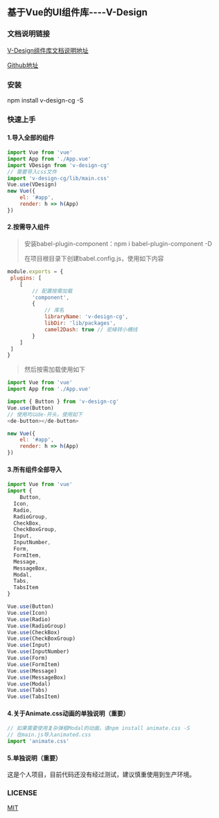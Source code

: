 ## 基于Vue的UI组件库----V-Design

### 文档说明链接

[V-Design组件库文档说明地址]( https://cghbh.github.io/ad-vue/)

[Github地址]( https://github.com/cghbh/ad-vue )

### 安装

npm install v-design-cg -S

### 快速上手

#### 1.导入全部的组件

```js
import Vue from 'vue'
import App from './App.vue'
import VDesign from 'v-design-cg'
// 需要导入css文件
import 'v-design-cg/lib/main.css'
Vue.use(VDesign)
new Vue({
	el: '#app',
	render: h => h(App)
})
```

#### 2.按需导入组件

> 安装babel-plugin-component：npm i babel-plugin-component -D
>
> 在项目根目录下创建babel.config.js，使用如下内容

```js
module.exports = {
 plugins: [
	[
		// 配置按需加载
		'component',
		{
			// 库名
			libraryName: 'v-design-cg',
			libDir: 'lib/packages',
			camel2Dash: true // 驼峰转小横线
		}
	]
 ]
}
```

> 然后按需加载使用如下

```js
import Vue from 'vue'
import App from './App.vue'

import { Button } from 'v-design-cg'
Vue.use(Button)
// 使用均以de-开头，使用如下
<de-button></de-button>

new Vue({
	el: '#app',
	render: h => h(App)
})
```



#### 3.所有组件全部导入

```js
import Vue from 'vue'
import {
	Button,
  Icon,
  Radio,
  RadioGroup,
  CheckBox,
  CheckBoxGroup,
  Input,
  InputNumber,
  Form,
  FormItem,
  Message,
  MessageBox,
  Modal,
  Tabs,
  TabsItem
}

Vue.use(Button)
Vue.use(Icon)
Vue.use(Radio)
Vue.use(RadioGroup)
Vue.use(CheckBox)
Vue.use(CheckBoxGroup)
Vue.use(Input)
Vue.use(InputNumber)
Vue.use(Form)
Vue.use(FormItem)
Vue.use(Message)
Vue.use(MessageBox)
Vue.use(Modal)
Vue.use(Tabs)
Vue.use(TabsItem)
```





#### 4.关于Animate.css动画的单独说明（重要）

```js
// 如果需要使用复杂弹框Modal的动画，请npm install animate.css -S
// 在main.js导入animated.css
import 'animate.css'
```
#### 5.单独说明（重要）
这是个人项目，目前代码还没有经过测试，建议慎重使用到生产环境。
### LICENSE

[MIT](https://github.com/cghbh/lay-ui/blob/master/LICENSE)